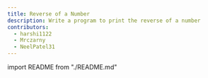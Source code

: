 ```yaml
---
title: Reverse of a Number
description: Write a program to print the reverse of a number
contributors:
  - harshi1122
  - Mrczarny
  - NeelPatel31
---
```


import README from "./README.md"

<README />
